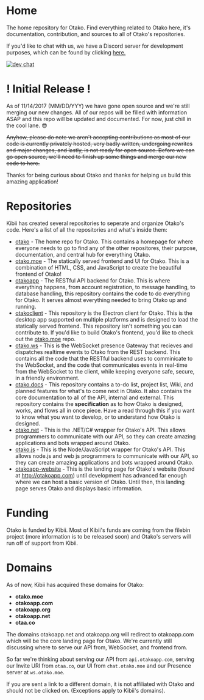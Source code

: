 # Home
The home repository for Otako. Find everything related to Otako here, it's documentation, contribution, and sources to all of Otako's repositories.

If you'd like to chat with us, we have a Discord server for development purposes, which can be found by clicking [here.](https://discord.gg/8g2D7Dv)

[![dev chat](https://discordapp.com/api/guilds/380173469322575874/widget.png?style=banner2)](https://discord.gg/8g2D7Dv)
 
# ! Initial Release !
As of 11/14/2017 (MM/DD/YYY) we have gone open source and we're still merging our new changes. All of our repos will be filled with information ASAP and this repo will be updated and documented. For now, just chill in the cool lane. :sunglasses: 

~~Anyhow, please do note we aren't accepting contributions as most of our code is currently privately hosted, very badly written, undergoing rewrites and major changes, and lastly, is not ready for open source. Before we can go open source, we'll need to finish up some things and merge our new code to here.~~

Thanks for being curious about Otako and thanks for helping us build this amazing application!

# Repositories
Kibii has created several repositories to seperate and organize Otako's code. Here's a list of all the repositories and what's inside them:
* [otako](https://github.com/KibiiTV/otako/) - The home repo for Otako. This contains a homepage for where everyone needs to go to find any of the other repositores, their purpose, documentation, and central hub for everything Otako.
* [otako.moe](https://github.com/KibiiTV/otako.moe/) - The statically served frontend and UI for Otako. This is a combination of HTML, CSS, and JavaScript to create the beautiful frontend of Otako!
* [otakoapp](https://github.com/KibiiTV/otakoapp/) - The RESTful API backend for Otako. This is where everything happens, from account registration, to message handling, to database handling, this repository contains the code to do everything for Otako. It serves almost everything needed to bring Otako up and running.
* [otakoclient](https://github.com/KibiiTV/otakoclient/) - This repository is the Electron client for Otako. This is the desktop app supported on multiple platforms and is designed to load the statically served frontend. This repository isn't something you can contribute to. If you'd like to build Otako's frontend, you'd like to check out the [otako.moe](https://github.com/KibiiTV/otako.moe/) repo.
* [otako.ws](https://github.com/KibiiTV/otako.ws/) - This is the WebSocket presence Gateway that recieves and dispatches realtime events to Otako from the REST backend. This contains all the code that the RESTful backend uses to comminicate to the WebSocket, and the code that communicates events in real-time from the WebSocket to the client, while keeping everyone safe, secure, in a friendly environment.
* [otako.docs](https://github.com/KibiiTV/otako.docs/) - This repository contains a to-do list, project list, Wiki, and planned features for what's to come next in Otako. It also contains the core documentation to all of the API, internal and external. This repository contains the **specification** as to how Otako is designed, works, and flows all in once piece. Have a read through this if you want to know what you want to develop, or to understand how Otako is designed.
* [otako.net](https://github.com/KibiiTV/otako.net/) - This is the .NET/C# wrapper for Otako's API. This allows programmers to communicate with our API, so they can create amazing applications and bots wrapped around Otako.
* [otako.js](https://github.com/KibiiTV/otako.js/) - This is the Node/JavaScript wrapper for Otako's API. This allows node.js and web js programmers to communicate with our API, so they can create amazing applications and bots wrapped around Otako.
* [otakoapp-website](https://github.com/KibiiTV/otakoapp-website/) - This is the landing page for Otako's website (found at http://otakoapp.com) until development has advanced far enough where we can host a basic version of Otako. Until then, this landing page serves Otako and displays basic information.

# Funding
Otako is funded by Kibii. Most of Kibii's funds are coming from the filebin project (more information is to be released soon) and Otako's servers will run off of support from Kibii.

# Domains
As of now, Kibii has acquired these domains for Otako:


* **otako.moe**
* **otakoapp.com**
* **otakoapp.org**
* **otakoapp.net**
* **otaa.co**


The domains otakoapp.net and otakoapp.org will redirect to otakoapp.com which will be the core landing page for Otako. 
We're currently still discussing where to serve our API from, WebSocket, and frontend from.


So far we're thinking about serving our API from `api.otakoapp.com`, serving our Invite URI from `otaa.co`, our UI from `chat.otako.moe` and our Presence server at `ws.otako.moe`.

If you are sent a link to a different domain, it is not affiliated with Otako and should not be clicked on. (Exceptions apply to Kibii's domains).
